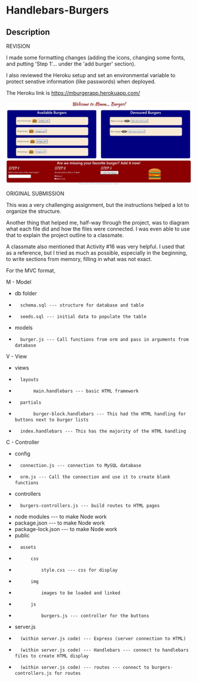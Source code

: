 # Handlebars-Burgers

## Description

REVISION

I made some formatting changes (adding the icons, changing some fonts, and putting 'Step 1'... under the 'add burger' section).  

I also reviewed the Heroku setup and set an environmental variable to protect senstive information (like passwords) when deployed.

The Heroku link is https://mburgerapp.herokuapp.com/

![Local Version](local4.JPG)                                  

ORIGINAL SUBMISSION

This was a very challenging assignment, but the instructions helped a lot to organize the structure.

Another thing that helped me, half-way through the project, was to diagram what each file did and how the files were connected.  I was even able to use that to explain the project outline to a classmate.

A classmate also mentioned that Activity #16 was very helpful.  I used that as a reference, but I tried as much as possible, especially in the beginning, to write sections from memory, filling in what was not exact.

For the MVC format,

M - Model
*    db folder 
*       schema.sql --- structure for database and table
*       seeds.sql --- initial data to populate the table
*    models
*       burger.js --- Call functions from orm and pass in arguments from database    

V - View
*    views
*       layouts
*            main.handlebars --- basic HTML framework
*       partials
*            burger-block.handlebars --- This had the HTML handling for buttons next to burger lists
*       index.handlebars --- This has the majority of the HTML handling

C - Controller
*    config 
*       connection.js --- connection to MySQL database
*       orm.js --- Call the connection and use it to create blank functions
*    controllers 
*       burgers-controllers.js --- build routes to HTML pages    
*    node modules --- to make Node work
*    package.json --- to make Node work
*    package-lock.json --- to make Node work
*    public
*       assets
*           css 
*               style.css --- css for display
*           img 
*               images to be loaded and linked
*           js
*               burgers.js --- controller for the buttons
*    server.js 
*       (within server.js code) --- Express (server connection to HTML)
*       (within server.js code) --- Handlebars --- connect to handlebars files to create HTML display
*       (within server.js code) --- routes --- connect to burgers-controllers.js for routes
